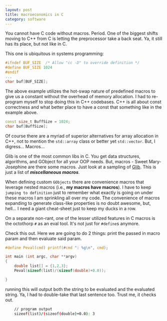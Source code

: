 ```yaml
---
layout: post
title: macroeconomics in C
category: software
---
```



You cannot have C code without macros. Period. One of the biggest shifts moving to C++ from C is letting the preprocessor take a back seat. Ya, it still has its place, but not like in C.

This one is ubiquitous in systems programming:

```c
#ifndef BUF_SIZE  /* Allow "cc -D" to override definition */
#define BUF_SIZE 1024
#endif
...
char buf[BUF_SIZE];
```

The above example utilizes the hot-swap nature of predefined macros to give us a constant without the overhead of memory allocation. I had to re-program myself to stop doing this in C++ codebases. C++ is all about const correctness and what better place to have a const that something like in the example above.

```cpp
const size_t BuffSize = 1024;
char buf[BuffSize];
```

Of course there are a myriad of superior alternatives for array allocation in C++, not to mention the `std::array` class or better yet `std::vector`. But, I digress... Macros...


Glib is one of the most common libs in C. You get data structures, algorithms, and GObject for all your OOP needs. But, macros - Sweet Mary-Josephine are there some macros. Just look at a sampling of [Glib](https://developer.gnome.org/glib/stable/glib-Miscellaneous-Macros.html). This is just a list of ***miscellaneous macros***.

When defining custom `GObjects` there are convenience macros that leverage nested macros (i.e., **my macros have macros**). I have to keep `jumping to definition` just to remember what exactly is going on under these macros I am sprinkling all over my code. The convenience of macros expanding to generate class-like properties is no doubt awesome, but, hell... I need a giant cheat-sheet just to keep my ducks in a row.


On a separate non-rant, one of the lesser utilized features in C macros is the octothorp `#` as an eval tool. It's not just for `#define`s anymore.

Check this out. Here we are going to do 2 things: print the passed in macro param and then evaluate said param.


```c
#define Peval(cmd) printf(#cmd ": %g\n", cmd);

int main (int argc, char **argv)
{
    double list[] = {1,2,3};
    Peval(sizeof(list)/(sizeof(double)+0.0));

}
```
running this will output both the string to be evaluated and the evaluated string. Ya, I had to double-take that last sentence too. Trust me, it checks out.
```bash
    // program output
    sizeof(list)/(sizeof(double)+0.0): 3
```


